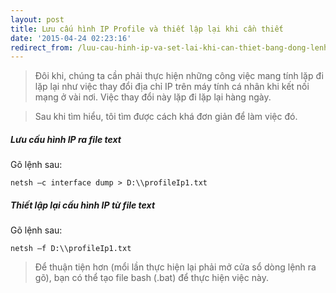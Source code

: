 ```yaml
---
layout: post
title: Lưu cấu hình IP Profile và thiết lập lại khi cần thiết
date: '2015-04-24 02:23:16'
redirect_from: /luu-cau-hinh-ip-va-set-lai-khi-can-thiet-bang-dong-lenh/
---
```


> Đôi khi, chúng ta cần phải thực hiện những công việc mang tính lặp đi lặp lại như việc thay đổi địa chỉ IP trên máy tính cá nhân khi kết nối mạng ở vài nơi. Việc thay đổi này lặp đi lặp lại hàng ngày. 

> Sau khi tìm hiểu, tôi tìm được cách khá đơn giản để làm việc đó.

##### Lưu cấu hình IP ra file text
Gõ lệnh sau:
```
netsh –c interface dump > D:\\profileIp1.txt
```

##### Thiết lập lại cấu hình IP từ file text
Gõ lệnh sau:
```
netsh –f D:\\profileIp1.txt 
```

> Để thuận tiện hơn (mổi lần thực hiện lại phải mở cửa sổ dòng lệnh ra gõ), bạn có thể tạo file bash (.bat) để thực hiện việc này.

